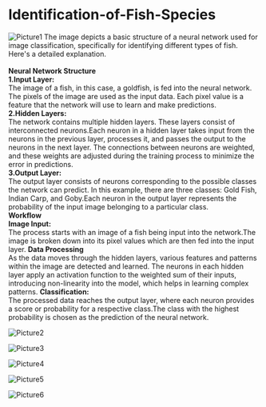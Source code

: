 # Identification-of-Fish-Species

![Picture1](https://github.com/srinivas21109/Identification-of-Fish-Species/assets/119849011/cc4ef9fb-1dd9-493b-8ed9-332def49ecfe)
The image depicts a basic structure of a neural network used for image classification, specifically for identifying different types of fish. Here's a detailed explanation. <br></br>
**Neural Network Structure** <BR>
**1.Input Layer:**<BR>
The image of a fish, in this case, a goldfish, is fed into the neural network. The pixels of the image are used as the input data. Each pixel value is a feature that the network will use to learn and make predictions. <BR>
**2.Hidden Layers:** <BR>
The network contains multiple hidden layers. These layers consist of interconnected neurons.Each neuron in a hidden layer takes input from the neurons in the previous layer, processes it, and passes the output to the neurons in the next layer. The connections between neurons are weighted, and these weights are adjusted during the training process to minimize the error in predictions.
<BR>
**3.Output Layer:** <BR>
The output layer consists of neurons corresponding to the possible classes the network can predict. In this example, there are three classes: Gold Fish, Indian Carp, and Goby.Each neuron in the output layer represents the probability of the input image belonging to a particular class.
<BR>
**Workflow**  <BR>
**Image Input:** <BR>
The process starts with an image of a fish being input into the network.The image is broken down into its pixel values which are then fed into the input layer.
**Data Processing** <BR>
As the data moves through the hidden layers, various features and patterns within the image are detected and learned. The neurons in each hidden layer apply an activation function to the weighted sum of their inputs, introducing non-linearity into the model, which helps in learning complex patterns.
**Classification:** <BR>
The processed data reaches the output layer, where each neuron provides a score or probability for a respective class.The class with the highest probability is chosen as the prediction of the neural network.

![Picture2](https://github.com/srinivas21109/Identification-of-Fish-Species/assets/119849011/93d94492-7512-4959-b933-510d19ea6c32)

![Picture3](https://github.com/srinivas21109/Identification-of-Fish-Species/assets/119849011/378fed92-6e8f-4ee3-845d-ab0d76d65c4c)

![Picture4](https://github.com/srinivas21109/Identification-of-Fish-Species/assets/119849011/50cd8f62-a382-4ea6-9809-2fd0aa67cbc8)

![Picture5](https://github.com/srinivas21109/Identification-of-Fish-Species/assets/119849011/360efe91-dd21-412a-b397-788c2b53bd93)

![Picture6](https://github.com/srinivas21109/Identification-of-Fish-Species/assets/119849011/02975bba-0cc1-4e1e-ab87-83a468afd5d3)
